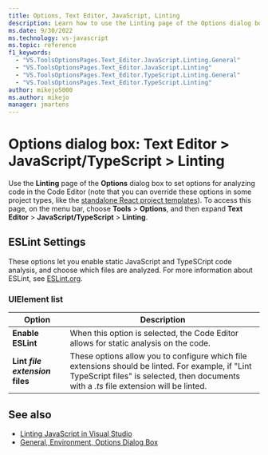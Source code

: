 ```yaml
---
title: Options, Text Editor, JavaScript, Linting
description: Learn how to use the Linting page of the Options dialog box to set options for analyzing code in the Code Editor.
ms.date: 9/30/2022
ms.technology: vs-javascript
ms.topic: reference
f1_keywords:
  - "VS.ToolsOptionsPages.Text_Editor.JavaScript.Linting.General"
  - "VS.ToolsOptionsPages.Text_Editor.JavaScript.Linting"
  - "VS.ToolsOptionsPages.Text_Editor.TypeScript.Linting.General"
  - "VS.ToolsOptionsPages.Text_Editor.TypeScript.Linting"
author: mikejo5000
ms.author: mikejo
manager: jmartens
---
```

# Options dialog box: Text Editor \> JavaScript/TypeScript \> Linting


Use the **Linting** page of the **Options** dialog box to set options for analyzing code in the Code Editor (note that you can override these options in some project types, like the [standalone React project templates](../../javascript/tutorial-create-react-app.md)). To access this page, on the menu bar, choose **Tools** > **Options**, and then expand **Text Editor** > **JavaScript/TypeScript** > **Linting**.

## ESLint Settings

These options let you enable static JavaScript and TypeSCript code analysis, and choose which files are analyzed. For more information about ESLint, see [ESLint.org](https://eslint.org/).

### UIElement list

|Option|Description|
|------------|-----------------|
|**Enable ESLint**|When this option is selected, the Code Editor allows for static analysis on the code.|
|**Lint *file extension* files**|These options allow you to configure which file extensions should be linted. For example, if "Lint TypeScript files" is selected, then documents with a *.ts* file extension will be linted.|

## See also

- [Linting JavaScript in Visual Studio](../../javascript/linting-javascript.md)
- [General, Environment, Options Dialog Box](../../ide/reference/general-environment-options-dialog-box.md)
